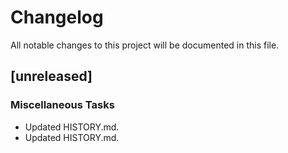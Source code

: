 # Changelog

All notable changes to this project will be documented in this file.

## [unreleased]

### Miscellaneous Tasks

- Updated HISTORY.md.
- Updated HISTORY.md.

<!-- generated by git-cliff -->
